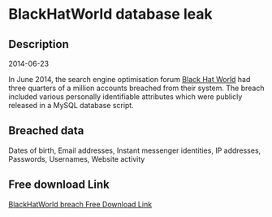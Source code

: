 # BlackHatWorld database leak

## Description

2014-06-23

In June 2014, the search engine optimisation forum <a href="http://www.blackhatworld.com" target="_blank" rel="noopener">Black Hat World</a> had three quarters of a million accounts breached from their system. The breach included various personally identifiable attributes which were publicly released in a MySQL database script.

## Breached data

Dates of birth, Email addresses, Instant messenger identities, IP addresses, Passwords, Usernames, Website activity

## Free download Link

[BlackHatWorld breach Free Download Link](https://link-to.net/1229997/169.79458897261978/dynamic/?r=aHR0cHM6Ly93d3cubWVkaWFmaXJlLmNvbS92aWV3L1ZYZkRrZ0h4VU9DU0pHMy9ibGFja2hhdHdvcmxkLmNvbS9maWxl)